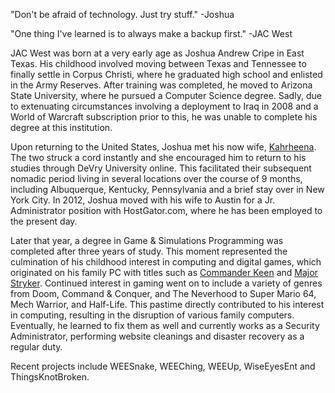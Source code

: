 <html><body><p>"Don't be afraid of technology. Just try stuff."
-Joshua

"One thing I've learned is to always make a backup first."
-JAC West

JAC West was born at a very early age as Joshua Andrew Cripe in East Texas. His childhood involved moving between Texas and Tennessee to finally settle in Corpus Christi, where he graduated high school and enlisted in the Army Reserves. After training was completed, he moved to Arizona State University, where he pursued a Computer Science degree. Sadly, due to extenuating circumstances involving a deployment to Iraq in 2008 and a World of Warcraft subscription prior to this, he was unable to complete his degree at this institution.

Upon returning to the United States, Joshua met his now wife, <a title="ThingsKnotBroken by Kahrheena" href="http://thingsknotbroken.com">Kahrheena</a>. The two struck a cord instantly and she encouraged him to return to his studies through DeVry University online. This facilitated their subsequent nomadic period living in several locations over the course of 9 months, including Albuquerque, Kentucky, Pennsylvania and a brief stay over in New York City. In 2012, Joshua moved with his wife to Austin for a Jr. Administrator position with HostGator.com, where he has been employed to the present day.

Later that year, a degree in Game &amp; Simulations Programming was completed after three years of study. This moment represented the culmination of his childhood interest in computing and digital games, which originated on his family PC with titles such as <a title="Commander Keen: Goodbye Galaxy via RGB Classic Games" href="http://www.classicdosgames.com/online/4keen.html" target="_blank">Commander Keen</a> and <a title="Major Styker via RGB Classic Games" href="http://www.classicdosgames.com/online/strykerfw.html" target="_blank">Major Stryker</a>. Continued interest in gaming went on to include a variety of genres from Doom, Command &amp; Conquer, and The Neverhood to Super Mario 64, Mech Warrior, and Half-Life. This pastime directly contributed to his interest in computing, resulting in the disruption of various family computers. Eventually, he learned to fix them as well and currently works as a Security Administrator, performing website cleanings and disaster recovery as a regular duty.

Recent projects include WEESnake, WEEChing, WEEUp, WiseEyesEnt and ThingsKnotBroken.</p></body></html>